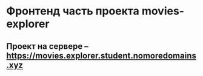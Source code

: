 # Фронтенд часть проекта movies-explorer

## Проект на сервере – https://movies.explorer.student.nomoredomains.xyz